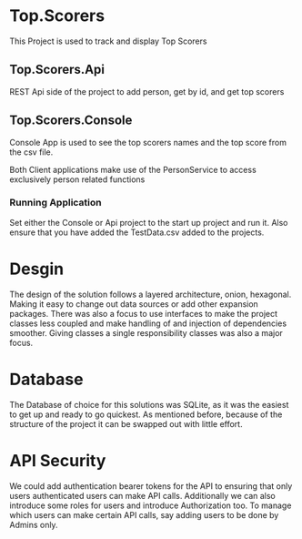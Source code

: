 # Top.Scorers

This Project is used to track and display Top Scorers

## Top.Scorers.Api
REST Api side of the project to add person, get by id, and get top scorers

## Top.Scorers.Console
Console App is used to see the top scorers names and the top score from the csv file.

Both Client applications make use of the PersonService to access exclusively person related functions
### Running Application
Set either the Console or Api project to the start up project and run it. Also ensure that you have added the TestData.csv added to the projects.

# Desgin
The design of the solution follows a layered architecture, onion, hexagonal. Making it easy to change out data sources or add other expansion packages.
There was also a focus to use interfaces to make the project classes less coupled and make handling of and injection of dependencies smoother.
Giving classes a single responsibility classes was also a major focus.

# Database
The Database of choice for this solutions was SQLite, as it was the easiest to get up and ready to go quickest. As mentioned before, because of the structure of the project it can be swapped out with little effort.

# API Security
We could add authentication bearer tokens for the API to ensuring that only users authenticated users can make API calls.
Additionally we can also introduce some roles for users and introduce Authorization too. To manage which users can make certain API calls, say adding users to be done by Admins only.
